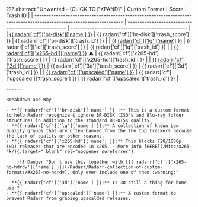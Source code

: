 ??? abstract "Unwanted - [CLICK TO EXPAND]"
    | Custom Format                                                                                                       | Score                                                | Trash ID                                          |
    | ------------------------------------------------------------------------------------------------------------------- | ---------------------------------------------------- | ------------------------------------------------- |
    | [{{ radarr['cf']['br-disk']['name'] }}](/Radarr/Radarr-collection-of-custom-formats/#br-disk)                       | {{ radarr['cf']['br-disk']['trash_score'] }}         | {{ radarr['cf']['br-disk']['trash_id'] }}         |
    | [{{ radarr['cf']['lq']['name'] }}](/Radarr/Radarr-collection-of-custom-formats/#lq)                                 | {{ radarr['cf']['lq']['trash_score'] }}              | {{ radarr['cf']['lq']['trash_id'] }}              |
    | [{{ radarr['cf']['x265-hd']['name'] }}](/Radarr/Radarr-collection-of-custom-formats/#x265-hd) :warning:             | {{ radarr['cf']['x265-hd']['trash_score'] }}         | {{ radarr['cf']['x265-hd']['trash_id'] }}         |
    | [{{ radarr['cf']['3d']['name'] }}](/Radarr/Radarr-collection-of-custom-formats/#3d)                                 | {{ radarr['cf']['3d']['trash_score'] }}              | {{ radarr['cf']['3d']['trash_id'] }}              |
    | [{{ radarr['cf']['upscaled']['name'] }}](/Radarr/Radarr-collection-of-custom-formats/#upscaled)                     | {{ radarr['cf']['upscaled']['trash_score'] }}        | {{ radarr['cf']['upscaled']['trash_id'] }}              |

    ------

    Breakdown and Why

    - **{{ radarr['cf']['br-disk']['name'] }} :** This is a custom format to help Radarr recognize & ignore BR-DISK (ISO's and Blu-ray folder structure) in addition to the standard BR-DISK quality.
    - **{{ radarr['cf']['lq']['name'] }}:** A collection of known Low Quality groups that are often banned from the the top trackers because the lack of quality or other reasons.
    - **{{ radarr['cf']['x265-hd']['name'] }}:** This blocks 720/1080p (HD) releases that are encoded in x265. - More info [HERE](/Misc/x265-4k/){:target="_blank" rel="noopener noreferrer"}.

        !!! Danger "Don't use this together with [{{ radarr['cf']['x265-no-hdrdv']['name'] }}](/Radarr/Radarr-collection-of-custom-formats/#x265-no-hdrdv), Only ever include one of them :warning:"

    - **{{ radarr['cf']['3d']['name'] }}:** Is 3D still a thing for home use ?
    - **{{ radarr['cf']['upscaled']['name'] }}:** A custom format to prevent Radarr from grabing upscalded releases.
